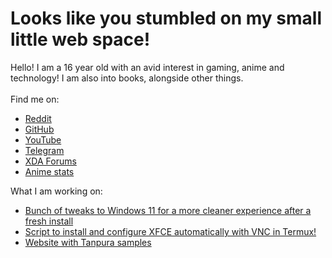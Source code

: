 # Looks like you stumbled on my small little web space!
Hello! I am a 16 year old with an avid interest in gaming, anime and technology! I am also into books, alongside other things.<br> <br>
Find me on: <br>
* [Reddit](https://reddit.com/u/thefrind54)
* [GitHub](https://github.com/yurikodesu)
* [YouTube](https://youtube.com/@yuriko54)
* [Telegram](https://t.me/yuriko546)
* [XDA Forums](https://xdaforums.com/m/hyperio546.12460877/)
* [Anime stats](https://myanimelist.net/profile/yurikodesu) <br>

What I am working on: <br>
- [Bunch of tweaks to Windows 11 for a more cleaner experience after a fresh install](https://github.com/yurikodesu/cleanerwin11)
- [Script to install and configure XFCE automatically with VNC in Termux!](https://github.com/yurikodesu/termux-xfce)
- [Website with Tanpura samples](https://yurikodesu.github.io/tanpura-online)
